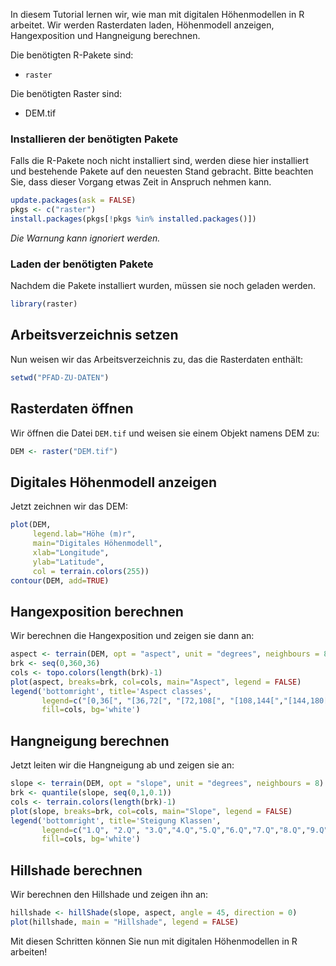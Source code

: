In diesem Tutorial lernen wir, wie man mit digitalen Höhenmodellen in R arbeitet. Wir werden Rasterdaten laden, Höhenmodell anzeigen, Hangexposition und Hangneigung berechnen.

Die benötigten R-Pakete sind:

- `raster`

Die benötigten Raster sind:

- DEM.tif

### Installieren der benötigten Pakete

Falls die R-Pakete noch nicht installiert sind, werden diese hier installiert und bestehende Pakete auf den neuesten Stand gebracht. Bitte beachten Sie, dass dieser Vorgang etwas Zeit in Anspruch nehmen kann.

```r
update.packages(ask = FALSE)
pkgs <- c("raster")
install.packages(pkgs[!pkgs %in% installed.packages()])
```

*Die Warnung kann ignoriert werden.*

### Laden der benötigten Pakete

Nachdem die Pakete installiert wurden, müssen sie noch geladen werden.

```r
library(raster)
```

## Arbeitsverzeichnis setzen

Nun weisen wir das Arbeitsverzeichnis zu, das die Rasterdaten enthält:

```r
setwd("PFAD-ZU-DATEN")
```

## Rasterdaten öffnen

Wir öffnen die Datei `DEM.tif` und weisen sie einem Objekt namens DEM zu:

```r
DEM <- raster("DEM.tif")
```

## Digitales Höhenmodell anzeigen

Jetzt zeichnen wir das DEM:

```r
plot(DEM, 
     legend.lab="Höhe (m)r",
     main="Digitales Höhenmodell",
     xlab="Longitude",
     ylab="Latitude",
     col = terrain.colors(255))
contour(DEM, add=TRUE)
```

## Hangexposition berechnen

Wir berechnen die Hangexposition und zeigen sie dann an:

```r
aspect <- terrain(DEM, opt = "aspect", unit = "degrees", neighbours = 8)
brk <- seq(0,360,36)
cols <- topo.colors(length(brk)-1)
plot(aspect, breaks=brk, col=cols, main="Aspect", legend = FALSE)
legend('bottomright', title='Aspect classes',
       legend=c("[0,36[", "[36,72[", "[72,108[", "[108,144[","[144,180[","[180,216[","[216,252[","[252,288[","[288,324[", "[324,360["),
       fill=cols, bg='white')
```

## Hangneigung berechnen

Jetzt leiten wir die Hangneigung ab und zeigen sie an:

```r
slope <- terrain(DEM, opt = "slope", unit = "degrees", neighbours = 8)
brk <- quantile(slope, seq(0,1,0.1))
cols <- terrain.colors(length(brk)-1)
plot(slope, breaks=brk, col=cols, main="Slope", legend = FALSE)
legend('bottomright', title='Steigung Klassen',
       legend=c("1.Q", "2.Q", "3.Q","4.Q","5.Q","6.Q","7.Q","8.Q","9.Q", "10.Q"),
       fill=cols, bg='white')
```

## Hillshade berechnen

Wir berechnen den Hillshade und zeigen ihn an:

```r
hillshade <- hillShade(slope, aspect, angle = 45, direction = 0)
plot(hillshade, main = "Hillshade", legend = FALSE)
```

Mit diesen Schritten können Sie nun mit digitalen Höhenmodellen in R arbeiten!
